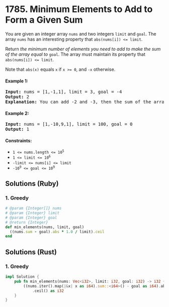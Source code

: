 # 1785. Minimum Elements to Add to Form a Given Sum
You are given an integer array `nums` and two integers `limit` and `goal`. The array `nums` has an interesting property that `abs(nums[i]) <= limit`.

Return *the minimum number of elements you need to add to make the sum of the array equal to* `goal`. The array must maintain its property that `abs(nums[i]) <= limit`.

Note that `abs(x)` equals `x` if `x >= 0`, and `-x` otherwise.

#### Example 1:
<pre>
<strong>Input:</strong> nums = [1,-1,1], limit = 3, goal = -4
<strong>Output:</strong> 2
<strong>Explanation:</strong> You can add -2 and -3, then the sum of the array will be 1 - 1 + 1 - 2 - 3 = -4.
</pre>

#### Example 2:
<pre>
<strong>Input:</strong> nums = [1,-10,9,1], limit = 100, goal = 0
<strong>Output:</strong> 1
</pre>

#### Constraints:
* <code>1 <= nums.length <= 10<sup>5</sup></code>
* <code>1 <= limit <= 10<sup>6</sup></code>
* `-limit <= nums[i] <= limit`
* <code>-10<sup>9</sup> <= goal <= 10<sup>9</sup></code>

## Solutions (Ruby)

### 1. Greedy
```Ruby
# @param {Integer[]} nums
# @param {Integer} limit
# @param {Integer} goal
# @return {Integer}
def min_elements(nums, limit, goal)
  ((nums.sum - goal).abs * 1.0 / limit).ceil
end
```

## Solutions (Rust)

### 1. Greedy
```Rust
impl Solution {
    pub fn min_elements(nums: Vec<i32>, limit: i32, goal: i32) -> i32 {
        ((nums.iter().map(|&x| x as i64).sum::<i64>() - goal as i64).abs() as f64 / limit as f64)
            .ceil() as i32
    }
}
```
